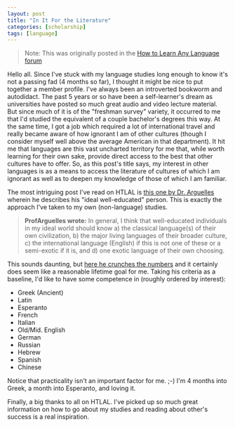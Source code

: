 ```yaml
---
layout: post
title: "In It For the Literature"
categories: [scholarship]
tags: [language]
---
```

> Note: This was originally posted in the [How to Learn Any Language forum](http://how-to-learn-any-language.com)

Hello all. Since I've stuck with my language studies long enough to know it's not a passing fad (4 months so far), I thought it might be nice to put together a member profile. I've always been an introverted bookworm and autodidact. The past 5 years or so have been a self-learner's dream as universities have posted so much great audio and video lecture material. But since much of it is of the "freshman survey" variety, it occurred to me that I'd studied the equivalent of a couple bachelor's degrees this way. At the same time, I got a job which required a lot of international travel and really became aware of how ignorant I am of other cultures (though I consider myself well above the average American in that department). It hit me that languages are this vast uncharted territory for me that, while worth learning for their own sake, provide direct access to the best that other cultures have to offer. So, as this post's title says, my interest in other languages is as a means to access the literature of cultures of which I am ignorant as well as to deepen my knowledge of those of which I am familiar.

The most intriguing post I've read on HTLAL is [this one by Dr. Arguelles](http://how-to-learn-any-language.com/forum/forum_posts.asp?TID=300&PN=1&TPN=3#3727) wherein he describes his "ideal well-educated" person. This is exactly the approach I've taken to my own (non-language) studies.

> **ProfArguelles wrote:**
> In general, I think that well-educated individuals in my ideal world should know a) the classical language(s) of their own civilization, b) the major living languages of their broader culture, c) the international language (English) if this is not one of these or a semi-exotic if it is, and d) one exotic language of their own choosing.

This sounds daunting, but [here he crunches the numbers](http://how-to-learn-any-language.com/forum/forum_posts.asp?TID=7748&PN=2&TPN=2#76768) and it certainly does seem like a reasonable lifetime goal for me. Taking his criteria as a baseline, I'd like to have some competence in (roughly ordered by interest):

* Greek (Ancient)
* Latin
* Esperanto
* French
* Italian
* Old/Mid. English
* German
* Russian
* Hebrew
* Spanish
* Chinese

Notice that practicality isn't an important factor for me. ;-) I'm 4 months into Greek, a month into Esperanto, and loving it.

Finally, a big thanks to all on HTLAL. I've picked up so much great information on how to go about my studies and reading about other's success is a real inspiration.
